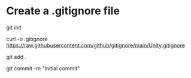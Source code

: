 # Create a .gitignore file

git init 

curl -o .gitignore https://raw.githubusercontent.com/github/gitignore/main/Unity.gitignore

git add .

git commit -m "Initial commit"
